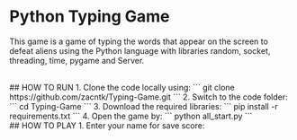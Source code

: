 <h1>Python Typing Game</h1>
<p>This game is a game of typing the words that appear on the screen to defeat aliens using the Python language with libraries random, socket, threading, time, pygame and Server.</p>

<br>
## HOW TO RUN
1.  Clone the code locally using:
    ```
    git clone https://github.com/zacntk/Typing-Game.git
    ```
2.  Switch to the code folder:
    ```
    cd Typing-Game
    ```
3.  Download the required libraries:
    ```
    pip install -r requirements.txt
    ```
4.  Open the game by:
    ```
    python all_start.py
    ```

<br>
## HOW TO PLAY
1.  Enter your name for save score:
    <a href=""><img src="https://img.shields.io/github/zacntk/Typing-Game/imgForReadme/EnterName" alt=""/></a>

